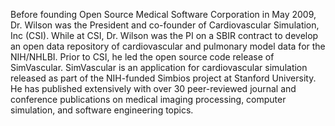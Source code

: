 Before founding Open Source Medical Software Corporation in May 2009, Dr. Wilson was the President and co-founder of Cardiovascular Simulation, Inc (CSI). While at CSI, Dr. Wilson was the PI on a SBIR contract to develop an open data repository of cardiovascular and pulmonary model data for the NIH/NHLBI. Prior to CSI, he led the open source code release of SimVascular. SimVascular is an application for cardiovascular simulation released as part of the NIH-funded Simbios project at Stanford University. He has published extensively with over 30 peer-reviewed journal and conference publications on medical imaging processing, computer simulation, and software engineering topics.